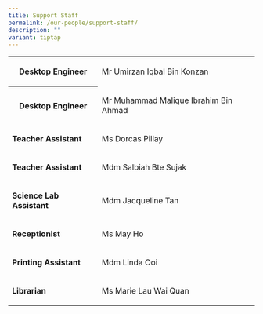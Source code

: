 ```yaml
---
title: Support Staff
permalink: /our-people/support-staff/
description: ""
variant: tiptap
---
```

<table><tbody><tr><th rowspan="1" colspan="1"><p>Desktop Engineer</p></th><td rowspan="1" colspan="2"><p>Mr Umirzan Iqbal Bin Konzan</p></td></tr><tr><th rowspan="1" colspan="1"><p>Desktop Engineer</p></th><td rowspan="1" colspan="2"><p>Mr Muhammad Malique Ibrahim Bin Ahmad</p></td></tr><tr><td rowspan="1" colspan="1"><p><strong>Teacher Assistant</strong></p></td><td rowspan="1" colspan="2"><p>Ms Dorcas Pillay</p></td></tr><tr><td rowspan="1" colspan="1"><p><strong>Teacher Assistant</strong></p></td><td rowspan="1" colspan="2"><p>Mdm Salbiah Bte Sujak</p></td></tr><tr><td rowspan="1" colspan="1"><p><strong>Science Lab Assistant</strong></p></td><td rowspan="1" colspan="2"><p>Mdm Jacqueline Tan </p></td></tr><tr><td rowspan="1" colspan="1"><p><strong>Receptionist</strong></p></td><td rowspan="1" colspan="2"><p>Ms May Ho</p></td></tr><tr><td rowspan="1" colspan="1"><p><strong>Printing Assistant</strong></p></td><td rowspan="1" colspan="2"><p>Mdm Linda Ooi</p></td></tr><tr><td rowspan="1" colspan="1"><p><strong>Librarian</strong></p></td><td rowspan="1" colspan="2"><p>Ms Marie Lau Wai Quan</p></td></tr></tbody></table><p></p>